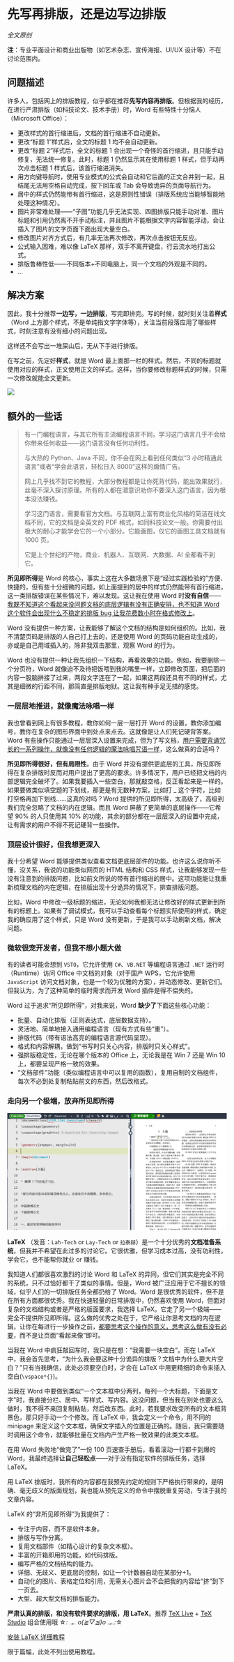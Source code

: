 # 先写再排版，还是边写边排版

*全文原创*

**注**：专业平面设计和商业出版物（如艺术杂志、宣传海报、UI/UX 设计等）不在讨论范围内。

## 问题描述

许多人，包括网上的排版教程，似乎都在推荐**先写内容再排版**。但根据我的经历，在进行严肃排版（如科技论文、技术手册）时，Word 有些特性十分恼人（Microsoft Office）：

- 更改样式的首行缩进后，文档的首行缩进不自动更新。
- 更改“标题 1”样式后，全文的标题 1 均不会自动更新。
- 更改“标题 2”样式后，全文的标题 1 会出现一个奇怪的首行缩进，且只能手动修复，无法统一修复。此时，标题 1 仍然显示其在使用标题 1 样式，但手动再次点击标题 1 样式后，该首行缩进消失。
- 用方向键导航时，使用专业模式的公式会自动和它后面的正文合并到一起，且结尾无法用空格自动完成，按下回车或 Tab 会导致诡异的页面导航行为。
- 居中的样式仍然能带有首行缩进，这是原则性错误（排版系统应当能够智能地处理这种情况）。
- 图片非常难处理——“子图”功能几乎无法实现、四图排版只能手动对准、图片标题和引用仍然离不开手动标注，并且图片不能根据文字内容智能浮动，会让插入了图片的文字页面下面出现大量空白。
- 修改图片对齐方式后，有几率无法再次修改，再次点击按钮无反应。
- 公式输入困难，难以像 LaTeX 那样，双手不离开键盘，行云流水地打出公式。
- 排版鲁棒性低——不同版本+不同电脑上，同一个文档的外观是不同的。
- ...

## 解决方案

因此，我十分推荐**一边写，一边排版**，写完即排完。写的时候，就时刻关注着**样式**（Word 上方那个样式，不是单纯指文字字体等），关注当前段落应用了哪些样式，时刻注意有没有细小的问题出现。

这样还不会写出一堆屎山后，无从下手进行排版。

在写之前，先定好**样式**，就是 Word 最上面那一栏的样式。然后，不同的标题就使用对应的样式，正文使用正文的样式。这样，当你要修改标题样式的时候，只需一次修改就能全文更新。

![](https://pic2.zhimg.com/v2-2d4ccea7559d86880dbab546fc7db26d_r.jpg)

## 额外的一些话

> 有一门编程语言，与其它所有主流编程语言不同，学习这门语言几乎不会给你带来任何收益——这门语言没有任何功利性。
>
> 与大热的 Python、Java 不同，你不会在网上看到任何类似“3 小时精通此语言”或者“学会此语言，轻松日入 8000”这样的煽情广告。
>
> 网上几乎找不到它的教程，大部分教程都是让你死背代码，能出效果就行，丝毫不深入探讨原理。所有的人都在潜意识劝你不要深入这门语言，因为根本没法赚钱。
>
> 学习这门语言，需要看官方文档。与互联网上富有商业化风格的简洁在线文档不同，它的文档是全英文的 PDF 格式，如同科技论文一般。你需要付出极大的耐心才能学会它的一个小部分。它能画图，仅它的画图工具文档就有 1000 页。
>
> 它是上个世纪的产物，商业、机器人、互联网、大数据、AI 全都看不到它。

**所见即所得**是 Word 的核心，事实上这在大多数场景下是“经过实践检验的”方便、快捷的，但有些十分细微的问题，如上面提到的居中的样式仍然能带有首行缩进，这一类排版错误在某些情况下，难以发现。这让我在使用 Word 时**没有自信**——<u>我既不知道这个看起来没问题文档的底层逻辑有没有正确安排，也不知道 Word 这个软件会出现什么不稳定的排版 bug 让我花费数小时在格式修改上</u>。

Word 没有提供一种方案，让我能够了解这个文档的结构是如何组织的。比如，我不清楚页码是排版的人自己打上去的，还是使用 Word 的页码功能自动生成的，亦或是自己用域插入的，除非我双击那里，观察 Word 的行为。

Word 也没有提供一种让我先组织一下结构，再看效果的功能。例如，我要删除一个分页符，Word 就像迫不及待把饭喂到我的嘴里一样，立即修改页面，把后面的内容一股脑拼接了过来，两段文字连在了一起，如果这两段还具有不同的样式，尤其是细微的行距不同，那简直是排版地狱。这让我有种手足无措的感觉。

### 一层层地推进，就像魔法咏唱一样

我也曾看到网上有很多教程，教你如何一层一层打开 Word 的设置，教你添加编号，教你在复杂的图形界面中到处点来点去。这就像是让人们死记硬背答案。Word 有些操作只能通过一层层深入设置来完成，但为了写文档，<u>用户需要背诵冗长的一系列操作，就像没有任何逻辑的魔法咏唱咒语一样</u>，这么做真的合适吗？

**所见即所得很好，但有局限性**。由于 Word 并没有提供更底层的工具，所见即所得在复杂排版时反而对用户提出了更高的要求。许多情况下，用户已经把文档的内部逻辑完全破坏了。如果我要插入一些空白，那就敲空格，反正看起来是一样的。如果要做类似填空题的下划线，那更是有无数种方案，比如打 _ 这个字符，比如打空格再加下划线……这真的对吗？Word 提供的所见即所得，太高级了，高级到我们完全忽略了文档的内在逻辑。而且 Word 屏蔽了更简单的底层操作——它希望 90% 的人只使用其 10% 的功能，其余的部分都在一层层深入的设置中完成，让有需求的用户不得不死记硬背一些操作。

### 顶层设计很好，但我想更深入

我十分希望 Word 能够提供类似查看文档更底层部件的功能。也许这么说你听不懂，没关系，我说的功能类似网页的 HTML 结构和 CSS 样式，让我能够发现一些没有注意到的排版问题，比如前文所说的带有首行缩进的居中。这项功能能让我重新梳理文档的内在逻辑，在排版出现十分诡异的情况下，排查排版问题。

比如，Word 中修改一级标题的缩进，无论如何我都无法让修改好的样式更新到所有的标题上。如果有了调试模式，我可以手动查看每个标题实际使用的样式，确定我的确应用了这个样式，只是 Word 没有更新，于是我可以手动刷新文档，解决问题。

### 微软很宠开发者，但我不想小题大做

有的读者可能会想到 `VSTO`，它允许使用 `C#`、`VB.NET` 等编程语言通过 `.NET` 运行时（Runtime）访问 Office 中文档的对象（对于国产 WPS，它允许使用 `JavaScript` 访问文档对象，也是一个较为优雅的方案），并动态修改、更新它们。但我认为，为了这种简单的临时需求而开发 Word 插件是得不偿失的。

Word 过于追求“所见即所得”，对我来说，Word **缺少了**下面这些核心功能：

- 批量、自动化排版（正则表达式，底层数据支持）。
- 灵活地、简单地接入通用编程语言（现有方式有些“重”）。
- 排版代码（带有语法高亮的编程语言源代码呈现）。
- 格式和内容解耦，做到“书写时只关心内容，排版时只关心样式”。
- 强排版稳定性，无论在哪个版本的 Office 上，无论我是在 Win 7 还是 Win 10 上，都要呈现严格一致的效果。
- “文档部件”功能（类似编程语言中可以复用的函数），复用自制的文档组件，每次不必到处复制粘贴前文的东西，然后改格式。

### 走向另一个极端，放弃所见即所得

![LaTeX Typesetting](latex.jpg)

**LaTeX** （发音：`Lah-Tech` or `Lay-Tech` or `拉泰赫`）是一个十分优秀的**文档准备系统**，但我并不希望在此过多的讨论它。它很优雅，但学习成本过高，没有功利性，学会它，也不能帮你就业 or 赚钱。

我知道人们都很喜欢激烈的讨论 Word 和 LaTeX 的异同，但它们其实是完全不同的系统，只不过恰好都干了类似的事情。但是，Word 被广泛应用于它不擅长的领域，似乎人们的一切排版任务全都扔给了 Word。Word 是很优秀的软件，但不是在所有方面都很优秀。我在快速轻量的日常排版中，仍然喜欢使用 Word，但面对复杂的文档结构或者是严格的版面要求，我选择 LaTeX。它走了另一个极端——完全不提供所见即所得。这么做的优秀之处在于，它严格让你思考文档的内在逻辑，让你在每进行一步操作之前，<u>都要思考这个操作的意义，思考这么做有没有必要</u>，而不是让页面“看起来像”即可。

当我在 Word 中疯狂敲回车时，我只是在想：“我需要一块空白”。而在 LaTeX 中，我会首先思考，“为什么我会要这种十分诡异的排版？文档中为什么要大片空白？”只有当我确信，此处必须要空白时，才会在 LaTeX 中用更精细的命令来插入空白(`\vspace*{}`)。

当我在 Word 中要做到类似“一个文本框中分两列，每列一个大标题，下面是文字”时，我直接分栏、居中、写样式、写内容。这没问题，但当我在别处也要这么做时，我不得不来回复制粘贴，然后改东西。此时，若我要求改变所有的文本框背景色，那只好手动一个个修改。而 LaTeX 中，我会定义一个命令，用不同的 minipage 来定义这个文本框，确保文字插入的位置是正确的。随后，我只需要随时调用这个命令，就能够批量在文档内产生严格一致效果的此类文本框。

在用 Word 失败地“做完了”一份 100 页速查手册后，看着滚动一行都卡到爆的 Word，我最终选择**让自己轻松点**——对于没有指定软件的排版任务，选择 LaTeX。

用 LaTeX 排版时，我所有的内容都在我预先约定的规则下严格执行带来的，是明确、毫无歧义的版面规划，我也能从预先定义的命令中摆脱重复劳动，专注于我的文章内容。

LaTeX 的“非所见即所得”为我提供了：

- 专注于内容，而不是软件本身。
- 排版与写作分离。
- 复用文档部件（如精心设计的复杂文本框）。
- 丰富的开箱即用的功能，如代码排版。
- 编写严格的文档结构的能力。
- 详细、无歧义、更底层的控制，如让一个计数器自动在某部分+1。
- 自动化的图片、表格定位和引用，无需关心图片会不会把我的内容给“挤”到下一页去。
- 大型、超大型文档的排版能力。

**严肃认真的排版，和没有软件要求的排版，用 LaTeX**。推荐 [TeX Live](https://mirrors.tuna.tsinghua.edu.cn/CTAN/systems/texlive/Images/) + [TeX Studio](https://github.com/texstudio-org/texstudio) 组合使用哦 ☆*: .｡. o(≧▽≦)o .｡.:*☆

[安装 LaTeX 详细教程](https://zhuanlan.zhihu.com/p/493412905)

限于篇幅，此处不列出使用教程。

